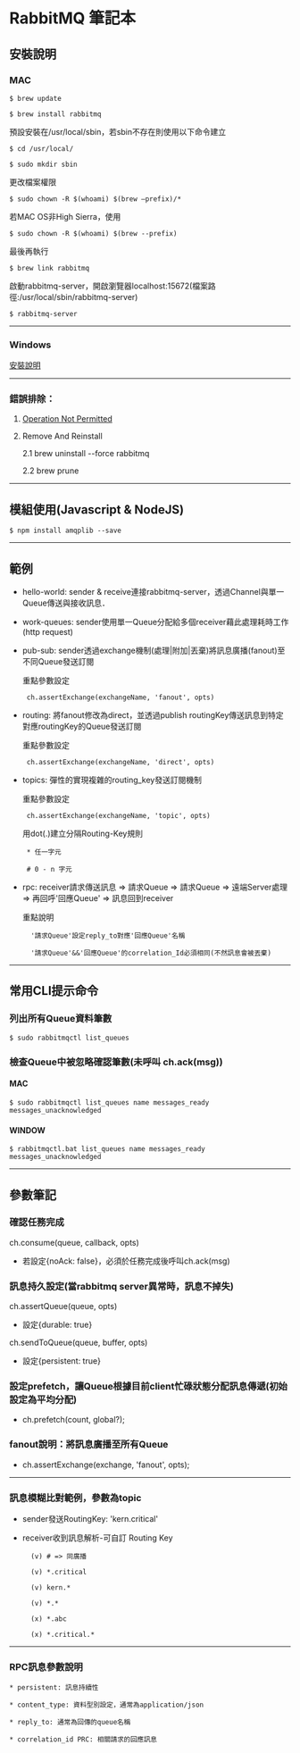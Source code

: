 # RabbitMQ 筆記本

## 安裝說明

### MAC

    $ brew update

    $ brew install rabbitmq

預設安裝在/usr/local/sbin，若sbin不存在則使用以下命令建立

    $ cd /usr/local/
    
    $ sudo mkdir sbin

更改檔案權限

    $ sudo chown -R $(whoami) $(brew –prefix)/* 

若MAC OS非High Sierra，使用 

    $ sudo chown -R $(whoami) $(brew --prefix)

最後再執行 

    $ brew link rabbitmq

啟動rabbitmq-server，開啟瀏覽器localhost:15672(檔案路徑:/usr/local/sbin/rabbitmq-server)

    $ rabbitmq-server

---

### Windows

[安裝說明](https://www.youtube.com/watch?v=3sEPqKrFQf8)

---

### 錯誤排除：

1. [Operation Not Permitted](https://www.barretlee.com/blog/2016/04/06/operation-not-permitted-problem-in-linux-or-unix-system/) 

2. Remove And Reinstall

    2.1 brew uninstall --force rabbitmq

    2.2 brew prune

---

## 模組使用(Javascript & NodeJS)

    $ npm install amqplib --save
---
## 範例

 * hello-world: sender & receive連接rabbitmq-server，透過Channel與單一Queue傳送與接收訊息．

 * work-queues: sender使用單一Queue分配給多個receiver藉此處理耗時工作(http request)

 * pub-sub: sender透過exchange機制(處理|附加|丟棄)將訊息廣播(fanout)至不同Queue發送訂閱

    重點參數設定

        ch.assertExchange(exchangeName, 'fanout', opts)

 * routing: 將fanout修改為direct，並透過publish routingKey傳送訊息到特定對應routingKey的Queue發送訂閱

    重點參數設定

        ch.assertExchange(exchangeName, 'direct', opts)

 * topics: 彈性的實現複雜的routing_key發送訂閱機制

    重點參數設定

        ch.assertExchange(exchangeName, 'topic', opts)

    用dot(.)建立分隔Routing-Key規則
        
        * 任一字元

        # 0 - n 字元

* rpc: receiver請求傳送訊息 => 請求Queue  => 請求Queue => 遠端Server處理 => 再回呼'回應Queue' => 訊息回到receiver

    重點說明

        '請求Queue'設定reply_to對應'回應Queue'名稱

        '請求Queue'&&'回應Queue'的correlation_Id必須相同(不然訊息會被丟棄)

---
## 常用CLI提示命令

### 列出所有Queue資料筆數

    $ sudo rabbitmqctl list_queues

### 檢查Queue中被忽略確認筆數(未呼叫 ch.ack(msg))

#### MAC 
    
    $ sudo rabbitmqctl list_queues name messages_ready messages_unacknowledged

#### WINDOW

    $ rabbitmqctl.bat list_queues name messages_ready messages_unacknowledged
---
## 參數筆記

### 確認任務完成

ch.consume(queue, callback, opts)

* 若設定{noAck: false}，必須於任務完成後呼叫ch.ack(msg)

### 訊息持久設定(當rabbitmq server異常時，訊息不掉失)

ch.assertQueue(queue, opts)

* 設定{durable: true}

ch.sendToQueue(queue, buffer, opts)

* 設定{persistent: true}

### 設定prefetch，讓Queue根據目前client忙碌狀態分配訊息傳遞(初始設定為平均分配)

* ch.prefetch(count, global?);

### fanout說明：將訊息廣播至所有Queue

* ch.assertExchange(exchange, 'fanout', opts);

---
### 訊息模糊比對範例，參數為topic

* sender發送RoutingKey: 'kern.critical'

* receiver收到訊息解析-可自訂 Routing Key

        (v) # => 同廣播   

        (v) *.critical

        (v) kern.*

        (v) *.*

        (x) *.abc

        (x) *.critical.*

---
### RPC訊息參數說明

    * persistent: 訊息持續性

    * content_type: 資料型別設定，通常為application/json

    * reply_to: 通常為回傳的queue名稱

    * correlation_id PRC: 相關請求的回應訊息





